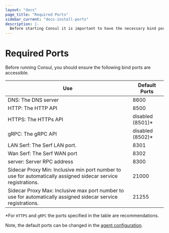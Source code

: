 ```yaml
---
layout: "docs"
page_title: "Required Ports"
sidebar_current: "docs-install-ports"
description: |-
  Before starting Consul it is important to have the necessary bind ports accessible.
---
```


# Required Ports

Before running Consul, you should ensure the following bind ports are accessible. 


|  Use                              | Default Ports    | 
| --------------------------------- | ---------------- |
| DNS: The DNS server               | 8600             |
| HTTP: The HTTP API                | 8500             |
| HTTPS: The HTTPs API              | disabled (8501)* | 
| gRPC: The gRPC API                | disabled (8502)* | 
| LAN Serf: The Serf LAN port.      | 8301             | 
| Wan Serf: The Serf WAN port       | 8302             |
| server: Server RPC address        | 8300             | 
| Sidecar Proxy Min: Inclusive min port number to use for automatically assigned sidecar service registrations.   | 21000            | 
| Sidecar Proxy Max: Inclusive max port number to use for automatically assigned sidecar service registrations. | 21255            | 

*For `HTTPS` and `gRPC` the ports specified in the table 
are recommendations.

Note, the default ports can be changed in the [agent configuration](/docs/agent/options.html#ports). 
